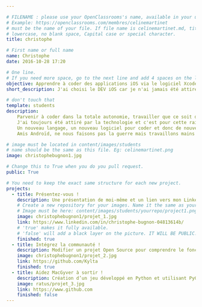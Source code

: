 ```yaml
---

# FILENAME : please use your OpenClassrooms's name, available in your url.
# Example: https://openclassrooms.com/membres/celinemartinet
# must be the name of your file. If file name is celinemartinet.md, title is celinemartinet.
# lowercase, no blank space, Capital case or special character.
title: christophe

# First name or full name
name: Christophe
date: 2016-10-28 17:20

# One line.
# If you need more space, go to the next line and add 4 spaces on the left, as in 'description'.
objective: Apprendre à coder des applications iOS via le logiciel Xcode.
short_description: J'ai choisi le DEV iOS car je n'ai jamais été attiré par Android. Chacun sa route, chacun son chemin, passe l'iOS à ton voisin! :D

# don't touch that
template: students
description:
    Parvenir à coder dans la totale autonomie, travailler que ce soit dans une entreprise ou bien en freelance.
    J'ai toujours été attiré par la technologie et c'est pour cette raison que j'ai choisi de me lancer dans le développement iOS.
    Un nouveau langage, un nouveau logiciel pour coder et donc de nouvelles opportunités vers ce domaine.
    Amis Androïd, ne nous faisons pas la guerre mais travaillons mains dans la mains pour un avenir certain ! :D

# image must be located in content/images/students
# name should be the same as this file. Eg: celinemartinet.png
image: christophebugnon1.jpg

# Change this to True when you do you pull request.
public: True

# You need to keep the exact same structure for each new project.
projects:
  - title: Présentez-vous !
    description: Une présentation de moi-même et un lien vers mon LinkedIn.
    # Create a new repository for your images. Name it the same as your nickname and profile picture.
    # Image must be here: content/images/students/yourrepo/project1.png
    image: christophebugnon1/projet_1.jpg
    link: https://www.linkedin.com/in/christophe-bugnon-04813614b/
    # 'true' makes it fully available.
    # 'false' will add a black layer on the picture. IT WILL BE PUBLIC!
    finished: true
  - title: Intégrez la communauté !
    description: Modifier un projet Open Source pour comprendre le fonctionnement de Git, de Github et des pull requests. 
    image: christophebugnon1/projet_2.jpg
    link: https://github.com/Kylta
    finished: true
  - title: Aidez MacGyver à sortir !
    description: Création d’un jeu développé en Python et utilisant PyGame.
    image: ratus/projet_3.jpg
    link: https://www.github.com
    finished: false
---
```

